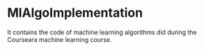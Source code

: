 # MlAlgoImplementation

It contains the code of machine learning algorithms did during the Courseara machine learning course. 
